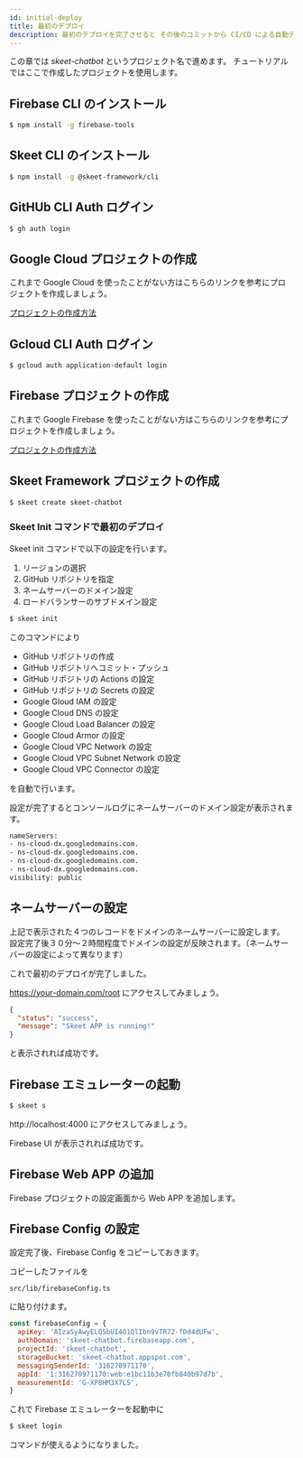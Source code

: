 ```yaml
---
id: initial-deploy
title: 最初のデプロイ
description: 最初のデプロイを完了させると その後のコミットから CI/CD による自動デプロイが発動します。
---
```


この章では _skeet-chatbot_ というプロジェクト名で進めます。
チュートリアルではここで作成したプロジェクトを使用します。

## Firebase CLI のインストール

```bash
$ npm install -g firebase-tools
```

## Skeet CLI のインストール

```bash
$ npm install -g @skeet-framework/cli
```

## GitHUb CLI Auth ログイン

```bash
$ gh auth login
```

## Google Cloud プロジェクトの作成

これまで Google Cloud を使ったことがない方はこちらのリンクを参考にプロジェクトを作成しましょう。

[プロジェクトの作成方法](https://cloud.google.com/resource-manager/docs/creating-managing-projects)

## Gcloud CLI Auth ログイン

```bash
$ gcloud auth application-default login
```

## Firebase プロジェクトの作成

これまで Google Firebase を使ったことがない方はこちらのリンクを参考にプロジェクトを作成しましょう。

[プロジェクトの作成方法](https://firebase.google.com/docs/projects/learn-more?hl=ja)

## Skeet Framework プロジェクトの作成

```bash
$ skeet create skeet-chatbot
```

### Skeet Init コマンドで最初のデプロイ

Skeet init コマンドで以下の設定を行います。

1. リージョンの選択
2. GitHub リポジトリを指定
3. ネームサーバーのドメイン設定
4. ロードバランサーのサブドメイン設定

```bash
$ skeet init
```

このコマンドにより

- GitHub リポジトリの作成
- GitHub リポジトリへコミット・プッシュ
- GitHub リポジトリの Actions の設定
- GitHub リポジトリの Secrets の設定
- Google Gloud IAM の設定
- Google Cloud DNS の設定
- Google Cloud Load Balancer の設定
- Google Cloud Armor の設定
- Google Cloud VPC Network の設定
- Google Cloud VPC Subnet Network の設定
- Google Cloud VPC Connector の設定

を自動で行います。

設定が完了するとコンソールログにネームサーバーのドメイン設定が表示されます。

```bash
nameServers:
- ns-cloud-dx.googledomains.com.
- ns-cloud-dx.googledomains.com.
- ns-cloud-dx.googledomains.com.
- ns-cloud-dx.googledomains.com.
visibility: public
```

## ネームサーバーの設定

上記で表示された４つのレコードをドメインのネームサーバーに設定します。
設定完了後３０分〜２時間程度でドメインの設定が反映されます。（ネームサーバーの設定によって異なります）

これで最初のデプロイが完了しました。

https://your-domain.com/root にアクセスしてみましょう。

```json
{
  "status": "success",
  "message": "Skeet APP is running!"
}
```

と表示されれば成功です。

## Firebase エミュレーターの起動

```bash
$ skeet s
```

http://localhost:4000 にアクセスしてみましょう。

Firebase UI が表示されれば成功です。

## Firebase Web APP の追加

Firebase プロジェクトの設定画面から Web APP を追加します。

## Firebase Config の設定

設定完了後、Firebase Config をコピーしておきます。

コピーしたファイルを

`src/lib/firebaseConfig.ts`

に貼り付けます。

```javascript
const firebaseConfig = {
  apiKey: 'AIzaSyAwyELQ5bUI4O1QlIbn9vTR72-fDd4dUFw',
  authDomain: 'skeet-chatbot.firebaseapp.com',
  projectId: 'skeet-chatbot',
  storageBucket: 'skeet-chatbot.appspot.com',
  messagingSenderId: '316270971170',
  appId: '1:316270971170:web:e1bc11b3e70fb840b97d7b',
  measurementId: 'G-XP8HM3X7LS',
}
```

これで Firebase エミュレーターを起動中に

```bash
$ skeet login
```

コマンドが使えるようになりました。
